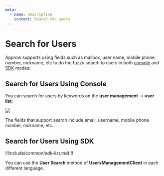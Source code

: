 ```yaml
---
meta:
  - name: description
    content: Search for users
---
```


# Search for Users

<LastUpdated/>

Approw supports using fields such as mailbox, user name, mobile phone number, nickname, etc to do the fuzzy search to users in both [console](#使用控制台搜索) and [SDK](#使用-sdk-搜索) modes:

## Search for Users Using Console

You can search for users by keywords on the **user management** -> **user list**:

![](https://cdn.authing.cn/blog/20201019174154.png)

The fields that support search include email, username, mobile phone number, nickname, etc.

## Search for Users Using SDK

!!!include(common/sdk-list.md)!!!

You can use the **User Search** method of **UsersManagementClient** in each different language.
